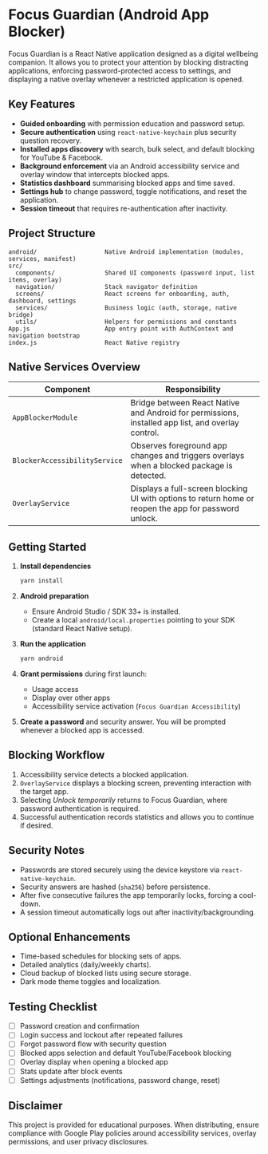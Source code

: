 # Focus Guardian (Android App Blocker)

Focus Guardian is a React Native application designed as a digital wellbeing companion. It allows you to protect your attention by blocking distracting applications, enforcing password-protected access to settings, and displaying a native overlay whenever a restricted application is opened.

## Key Features

- **Guided onboarding** with permission education and password setup.
- **Secure authentication** using `react-native-keychain` plus security question recovery.
- **Installed apps discovery** with search, bulk select, and default blocking for YouTube & Facebook.
- **Background enforcement** via an Android accessibility service and overlay window that intercepts blocked apps.
- **Statistics dashboard** summarising blocked apps and time saved.
- **Settings hub** to change password, toggle notifications, and reset the application.
- **Session timeout** that requires re-authentication after inactivity.

## Project Structure

```
android/                   Native Android implementation (modules, services, manifest)
src/
  components/              Shared UI components (password input, list items, overlay)
  navigation/              Stack navigator definition
  screens/                 React screens for onboarding, auth, dashboard, settings
  services/                Business logic (auth, storage, native bridge)
  utils/                   Helpers for permissions and constants
App.js                     App entry point with AuthContext and navigation bootstrap
index.js                   React Native registry
```

## Native Services Overview

| Component | Responsibility |
|-----------|----------------|
| `AppBlockerModule` | Bridge between React Native and Android for permissions, installed app list, and overlay control. |
| `BlockerAccessibilityService` | Observes foreground app changes and triggers overlays when a blocked package is detected. |
| `OverlayService` | Displays a full-screen blocking UI with options to return home or reopen the app for password unlock. |

## Getting Started

1. **Install dependencies**
   ```bash
   yarn install
   ```

2. **Android preparation**
   - Ensure Android Studio / SDK 33+ is installed.
   - Create a local `android/local.properties` pointing to your SDK (standard React Native setup).

3. **Run the application**
   ```bash
   yarn android
   ```

4. **Grant permissions** during first launch:
   - Usage access
   - Display over other apps
   - Accessibility service activation (`Focus Guardian Accessibility`)

5. **Create a password** and security answer. You will be prompted whenever a blocked app is accessed.

## Blocking Workflow

1. Accessibility service detects a blocked application.
2. `OverlayService` displays a blocking screen, preventing interaction with the target app.
3. Selecting _Unlock temporarily_ returns to Focus Guardian, where password authentication is required.
4. Successful authentication records statistics and allows you to continue if desired.

## Security Notes

- Passwords are stored securely using the device keystore via `react-native-keychain`.
- Security answers are hashed (`sha256`) before persistence.
- After five consecutive failures the app temporarily locks, forcing a cool-down.
- A session timeout automatically logs out after inactivity/backgrounding.

## Optional Enhancements

- Time-based schedules for blocking sets of apps.
- Detailed analytics (daily/weekly charts).
- Cloud backup of blocked lists using secure storage.
- Dark mode theme toggles and localization.

## Testing Checklist

- [ ] Password creation and confirmation
- [ ] Login success and lockout after repeated failures
- [ ] Forgot password flow with security question
- [ ] Blocked apps selection and default YouTube/Facebook blocking
- [ ] Overlay display when opening a blocked app
- [ ] Stats update after block events
- [ ] Settings adjustments (notifications, password change, reset)

## Disclaimer

This project is provided for educational purposes. When distributing, ensure compliance with Google Play policies around accessibility services, overlay permissions, and user privacy disclosures.
